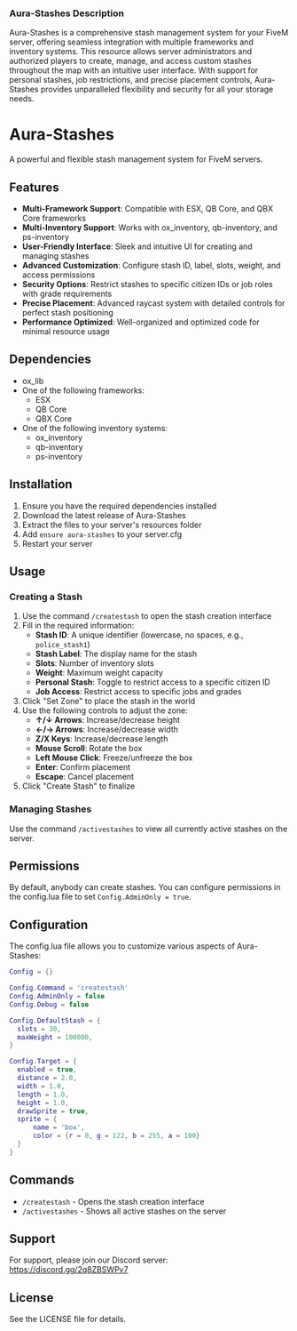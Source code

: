 ### Aura-Stashes Description

Aura-Stashes is a comprehensive stash management system for your FiveM server, offering seamless integration with multiple frameworks and inventory systems. This resource allows server administrators and authorized players to create, manage, and access custom stashes throughout the map with an intuitive user interface. With support for personal stashes, job restrictions, and precise placement controls, Aura-Stashes provides unparalleled flexibility and security for all your storage needs.

# Aura-Stashes

A powerful and flexible stash management system for FiveM servers.

## Features

- **Multi-Framework Support**: Compatible with ESX, QB Core, and QBX Core frameworks
- **Multi-Inventory Support**: Works with ox_inventory, qb-inventory, and ps-inventory
- **User-Friendly Interface**: Sleek and intuitive UI for creating and managing stashes
- **Advanced Customization**: Configure stash ID, label, slots, weight, and access permissions
- **Security Options**: Restrict stashes to specific citizen IDs or job roles with grade requirements
- **Precise Placement**: Advanced raycast system with detailed controls for perfect stash positioning
- **Performance Optimized**: Well-organized and optimized code for minimal resource usage

## Dependencies

- ox_lib
- One of the following frameworks:
  - ESX
  - QB Core
  - QBX Core
- One of the following inventory systems:
  - ox_inventory
  - qb-inventory
  - ps-inventory

## Installation

1. Ensure you have the required dependencies installed
2. Download the latest release of Aura-Stashes
3. Extract the files to your server's resources folder
4. Add `ensure aura-stashes` to your server.cfg
5. Restart your server

## Usage

### Creating a Stash

1. Use the command `/createstash` to open the stash creation interface
2. Fill in the required information:
   - **Stash ID**: A unique identifier (lowercase, no spaces, e.g., `police_stash1`)
   - **Stash Label**: The display name for the stash
   - **Slots**: Number of inventory slots
   - **Weight**: Maximum weight capacity
   - **Personal Stash**: Toggle to restrict access to a specific citizen ID
   - **Job Access**: Restrict access to specific jobs and grades
3. Click "Set Zone" to place the stash in the world
4. Use the following controls to adjust the zone:
   - **↑/↓ Arrows**: Increase/decrease height
   - **←/→ Arrows**: Increase/decrease width
   - **Z/X Keys**: Increase/decrease length
   - **Mouse Scroll**: Rotate the box
   - **Left Mouse Click**: Freeze/unfreeze the box
   - **Enter**: Confirm placement
   - **Escape**: Cancel placement
5. Click "Create Stash" to finalize

### Managing Stashes

Use the command `/activestashes` to view all currently active stashes on the server.

## Permissions

By default, anybody can create stashes. You can configure permissions in the config.lua file to set `Config.AdminOnly = true`.

## Configuration

The config.lua file allows you to customize various aspects of Aura-Stashes:

```lua
Config = {}

Config.Command = 'createstash'
Config.AdminOnly = false
Config.Debug = false

Config.DefaultStash = {
  slots = 30,
  maxWeight = 100000,
}

Config.Target = {
  enabled = true,
  distance = 2.0,
  width = 1.0,
  length = 1.0,
  height = 1.0,
  drawSprite = true,
  sprite = {
      name = 'box',
      color = {r = 0, g = 122, b = 255, a = 100}
  }
}
```

## Commands

- `/createstash` - Opens the stash creation interface
- `/activestashes` - Shows all active stashes on the server

## Support

For support, please join our Discord server: https://discord.gg/2q8ZBSWPv7

## License

See the LICENSE file for details.
